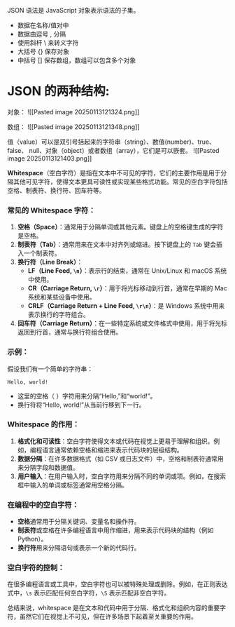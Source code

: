 JSON 语法是 JavaScript 对象表示语法的子集。
- 数据在名称/值对中
- 数据由逗号 , 分隔
- 使用斜杆 \ 来转义字符
- 大括号 {} 保存对象
- 中括号 [] 保存数组，数组可以包含多个对象

# JSON 的两种结构:
对象：
![[Pasted image 20250113121324.png]]

数组：
![[Pasted image 20250113121348.png]]


值（value）可以是双引号括起来的字符串（string）、数值(number)、true、false、 null、对象（object）或者数组（array），它们是可以嵌套。
![[Pasted image 20250113121403.png]]

**Whitespace**（空白字符）是指在文本中不可见的字符，它们的主要作用是用于分隔其他可见字符，使得文本更具可读性或实现某些格式功能。常见的空白字符包括空格、制表符、换行符、回车符等。

### 常见的 Whitespace 字符：

1. **空格（Space）**：通常用于分隔单词或其他元素。键盘上的空格键生成的字符是空格。
2. **制表符（Tab）**：通常用来在文本中对齐列或缩进。按下键盘上的 `Tab` 键会插入一个制表符。
3. **换行符（Line Break）**：
    - **LF（Line Feed, `\n`）**：表示行的结束，通常在 Unix/Linux 和 macOS 系统中使用。
    - **CR（Carriage Return, `\r`）**：用于将光标移动到行首，通常在早期的 Mac 系统和某些设备中使用。
    - **CRLF（Carriage Return + Line Feed, `\r\n`）**：是 Windows 系统中用来表示换行的字符组合。
4. **回车符（Carriage Return）**：在一些特定系统或文件格式中使用，用于将光标返回到行首，通常与换行符组合使用。

### 示例：

假设我们有一个简单的字符串：

```text
Hello, world!
```

- 这里的空格（ ）字符用来分隔“Hello,”和“world!”。
- 换行符将“Hello, world!”从当前行移到下一行。

### Whitespace 的作用：

1. **格式化和可读性**：空白字符使得文本或代码在视觉上更易于理解和组织。例如，编程语言通常依赖空格和缩进来表示代码块的层级结构。
2. **数据分隔**：在许多数据格式（如 CSV 或日志文件）中，空格和制表符通常用来分隔字段和数据值。
3. **用户输入**：在用户输入时，空白字符用来分隔不同的单词或项。例如，在搜索框中输入的单词或标签通常用空格分隔。

### 在编程中的空白字符：

- **空格**通常用于分隔关键词、变量名和操作符。
- **制表符**或空格在许多编程语言中用作缩进，用来表示代码块的结构（例如 Python）。
- **换行符**用来分隔语句或表示一个新的代码行。

### 空白字符的控制：

在很多编程语言或工具中，空白字符也可以被特殊处理或删除。例如，在正则表达式中，`\s` 表示匹配任何空白字符，`\S` 表示匹配非空白字符。

总结来说，whitespace 是在文本和代码中用于分隔、格式化和组织内容的重要字符，虽然它们在视觉上不可见，但在许多场景下起着至关重要的作用。
